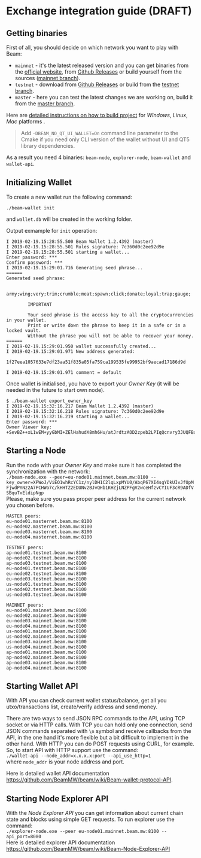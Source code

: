 # Exchange integration guide (DRAFT)

## Getting binaries
First of all, you should decide on which network you want to play with Beam:
- `mainnet` - it's the latest released version and you can get binaries from the [official website](https://www.beam.mw/downloads), from [Github Releases](https://github.com/BeamMW/beam/releases) or build yourself from the sources ([mainnet branch](https://github.com/BeamMW/beam/tree/mainnet)).
- `testnet` - download from [Github Releases](https://github.com/BeamMW/beam/releases) or build from the [testnet branch](https://github.com/BeamMW/beam/tree/testnet).
- `master` - here you can test the latest changes we are working on, build it from the [master branch](https://github.com/BeamMW/beam/tree/master).

Here are [detailed instructions on how to build project](https://github.com/BeamMW/beam/wiki/How-to-build) for *Windows*, *Linux*, *Mac* platforms .
> Add `-DBEAM_NO_QT_UI_WALLET=On` command line parameter to the Cmake if you need only CLI version of the wallet without UI and QT5 library dependencies.

As a result you need 4 binaries: `beam-node`, `explorer-node`, `beam-wallet` and `wallet-api`.
 
## Initializing Wallet

To create a new wallet run the following command: 
 
`./beam-wallet init`  

and `wallet.db` will be created in the working folder.

Output exmample for `init` operation:

```
I 2019-02-19.15:28:55.500 Beam Wallet 1.2.4392 (master)
I 2019-02-19.15:28:55.501 Rules signature: 7c360d0c2ee92d9e
I 2019-02-19.15:28:55.501 starting a wallet...
Enter password: ***
Confirm password: ***
I 2019-02-19.15:29:01.716 Generating seed phrase...
======
Generated seed phrase:

        army;wing;very;trim;crumble;meat;spawn;click;donate;loyal;trap;gauge;

        IMPORTANT

        Your seed phrase is the access key to all the cryptocurrencies in your wallet.
        Print or write down the phrase to keep it in a safe or in a locked vault.
        Without the phrase you will not be able to recover your money.
======
I 2019-02-19.15:29:01.950 wallet successfully created...
I 2019-02-19.15:29:01.971 New address generated:

1f27eea1057633e7df23aa51f835a05fa759ca199535fe99952bf9aecad17186d9d

I 2019-02-19.15:29:01.971 comment = default
```

Once wallet is initialised, you have to export your *Owner Key* (it will be needed in the future to start own node).
```
$ ./beam-wallet export_owner_key
I 2019-02-19.15:32:16.217 Beam Wallet 1.2.4392 (master)
I 2019-02-19.15:32:16.218 Rules signature: 7c360d0c2ee92d9e
I 2019-02-19.15:32:16.219 starting a wallet...
Enter password: ***
Owner Viewer key: +SevBZ++xL1wEM+yyGbMI+ZElHahudX8mh6Hu/atJrdtzAOD2zpeb2LPIqQcnvry3JUQFBa9gTAHT98RMQMdcggr+LX0oqdGsVIx3KRkTxyvRdKBnw8lz9uAmMx0P2TNlk30E+M5MCnX7Ngp
```

## Starting a Node
Run the node with your _Owner Key_ and make sure it has completed the synchronization with the network:  
`./beam-node.exe --peer=eu-node01.mainnet.beam.mw:8100 --key_owner=XPWoJ/ViEO1whRcYC1z/nylDH1C2lqLxpMYU0/AbqP67XI4sgYDkUIvJfUpMFjwdPYNz2A7PCHWo7c/kHHTZ2EDUNv2BJvQHb1KHZjLNZPFgV2wceHfzvCYIUF3cR9ADfVSBquTxEldipNgp`  
Please, make sure you pass proper peer address for the current network you chosen before.
```
MASTER peers:
eu-node01.masternet.beam.mw:8100
eu-node02.masternet.beam.mw:8100
eu-node03.masternet.beam.mw:8100
eu-node04.masternet.beam.mw:8100

TESTNET peers:
ap-node01.testnet.beam.mw:8100
ap-node02.testnet.beam.mw:8100
ap-node03.testnet.beam.mw:8100
eu-node01.testnet.beam.mw:8100
eu-node02.testnet.beam.mw:8100
eu-node03.testnet.beam.mw:8100
us-node01.testnet.beam.mw:8100
us-node02.testnet.beam.mw:8100
us-node03.testnet.beam.mw:8100

MAINNET peers:
eu-node01.mainnet.beam.mw:8100
eu-node02.mainnet.beam.mw:8100
eu-node03.mainnet.beam.mw:8100
eu-node04.mainnet.beam.mw:8100
us-node01.mainnet.beam.mw:8100
us-node02.mainnet.beam.mw:8100
us-node03.mainnet.beam.mw:8100
us-node04.mainnet.beam.mw:8100
ap-node01.mainnet.beam.mw:8100
ap-node02.mainnet.beam.mw:8100
ap-node03.mainnet.beam.mw:8100
ap-node04.mainnet.beam.mw:8100
```

## Starting Wallet API
With API you can check current wallet status/balance, get all you utxo/transactions list, create/verify address and send money.

There are two ways to send JSON RPC commands to the API, using TCP socket or via HTTP calls. With TCP you can hold only one connection, send JSON commands separated with `\n` symbol and receive callbacks from the API, in the one hand it's more flexible but a bit difficult to implement in the other hand. With HTTP you can do POST requests using CURL, for example.  
So, to start API with HTTP support use the command:  
`./wallet-api --node_addr=x.x.x.x:port --api_use_http=1`  
where `node_addr` is your node address and port.

Here is detailed wallet API documentation https://github.com/BeamMW/beam/wiki/Beam-wallet-protocol-API.

## Starting Node Explorer API
With the *Node Explorer API* you can get information about current chain state and blocks using simple GET requests.
To run explorer use the command:  
`./explorer-node.exe --peer eu-node01.mainnet.beam.mw:8100 --api_port=8080`  
Here is detailed explorer API documentation https://github.com/BeamMW/beam/wiki/Beam-Node-Explorer-API